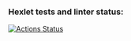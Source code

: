 ### Hexlet tests and linter status:
[![Actions Status](https://github.com/Vikman88/layout-designer-project-lvl1/workflows/hexlet-check/badge.svg)](https://github.com/Vikman88/layout-designer-project-lvl1/actions)